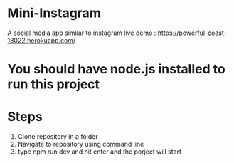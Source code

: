 # Mini-Instagram
A social media app similar to instagram
live demo : https://powerful-coast-18022.herokuapp.com/
# You should have node.js installed to run this project
# Steps
1. Clone repository in a folder
2. Navigate to repository using command line
3. type npm run dev and hit enter and the porject will start
